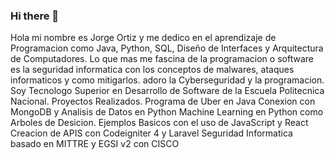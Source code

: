 ### Hi there 👋
Hola mi nombre es Jorge Ortiz y me dedico en el aprendizaje de Programacion como Java, Python, SQL, Diseño de Interfaces y Arquitectura de Computadores. Lo que mas me fascina de la programacion o software es la seguridad informatica con los conceptos de malwares, ataques informaticos y como mitigarlos. adoro la Cyberseguridad y la programacion. Soy Tecnologo Superior en Desarrollo de Software de la Escuela Politecnica Nacional.
Proyectos Realizados.
Programa de Uber en Java
Conexion con MongoDB y Analisis de Datos en Python
Machine Learning en Python como Arboles de Desicion.
Ejemplos Basicos con el uso de JavaScript y React
Creacion de APIS con Codeigniter 4 y Laravel
Seguridad Informatica basado en MITTRE y EGSI v2 con CISCO

<!--
**JorgeOrtiz121/JorgeOrtiz121** is a ✨ _special_ ✨ repository because its `README.md` (this file) appears on your GitHub profile.

Here are some ideas to get you started:

- 🔭 I’m currently working on ...
- 🌱 I’m currently learning ...
- 👯 I’m looking to collaborate on ...
- 🤔 I’m looking for help with ...
- 💬 Ask me about ...
- 📫 How to reach me: ...
- 😄 Pronouns: ...
- ⚡ Fun fact: ...
-->
